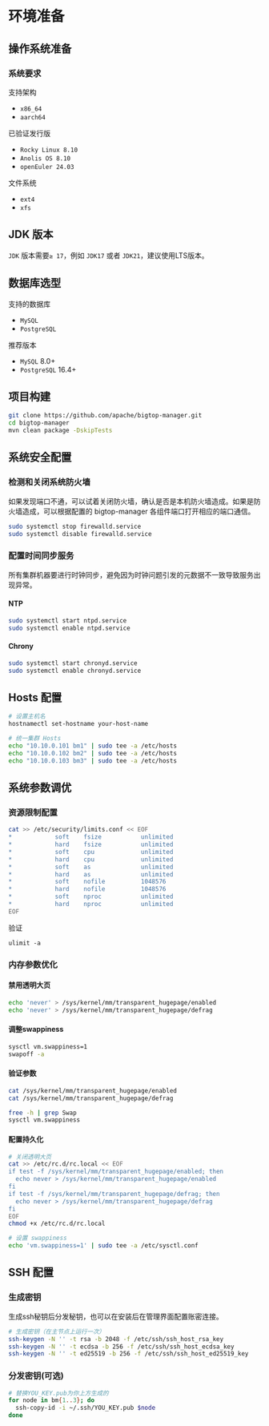 # 环境准备
## 操作系统准备
### 系统要求
支持架构
* `x86_64`
* `aarch64`

已验证发行版
* `Rocky Linux 8.10`
* `Anolis OS 8.10`
* `openEuler 24.03`

文件系统
* `ext4` 
* `xfs`

## JDK 版本
`JDK` 版本需要`≥ 17`，例如 `JDK17` 或者 `JDK21`，建议使用LTS版本。

## 数据库选型
支持的数据库
* `MySQL`
* `PostgreSQL`

推荐版本
* `MySQL` 8.0+
* `PostgreSQL` 16.4+

## 项目构建
```bash
git clone https://github.com/apache/bigtop-manager.git
cd bigtop-manager
mvn clean package -DskipTests
```

## 系统安全配置
### 检测和关闭系统防火墙
如果发现端口不通，可以试着关闭防火墙，确认是否是本机防火墙造成。如果是防火墙造成，可以根据配置的 bigtop-manager 各组件端口打开相应的端口通信。

```bash
sudo systemctl stop firewalld.service
sudo systemctl disable firewalld.service
```

### 配置时间同步服务
所有集群机器要进行时钟同步，避免因为时钟问题引发的元数据不一致导致服务出现异常。

#### NTP
```bash
sudo systemctl start ntpd.service
sudo systemctl enable ntpd.service
```

#### Chrony
```bash
sudo systemctl start chronyd.service
sudo systemctl enable chronyd.service
```

## Hosts 配置
```bash
# 设置主机名
hostnamectl set-hostname your-host-name

# 统一集群 Hosts
echo "10.10.0.101 bm1" | sudo tee -a /etc/hosts
echo "10.10.0.102 bm2" | sudo tee -a /etc/hosts
echo "10.10.0.103 bm3" | sudo tee -a /etc/hosts
```

## 系统参数调优
### 资源限制配置
```bash
cat >> /etc/security/limits.conf << EOF
*            soft    fsize           unlimited
*            hard    fsize           unlimited
*            soft    cpu             unlimited
*            hard    cpu             unlimited
*            soft    as              unlimited
*            hard    as              unlimited
*            soft    nofile          1048576
*            hard    nofile          1048576
*            soft    nproc           unlimited
*            hard    nproc           unlimited
EOF
```

验证
```base
ulimit -a
```

### 内存参数优化
#### 禁用透明大页
```bash
echo 'never' > /sys/kernel/mm/transparent_hugepage/enabled
echo 'never' > /sys/kernel/mm/transparent_hugepage/defrag
```

#### 调整swappiness
```bash
sysctl vm.swappiness=1
swapoff -a
```

#### 验证参数
```bash
cat /sys/kernel/mm/transparent_hugepage/enabled
cat /sys/kernel/mm/transparent_hugepage/defrag

free -h | grep Swap
sysctl vm.swappiness
```

#### 配置持久化
```bash
# 关闭透明大页
cat >> /etc/rc.d/rc.local << EOF
if test -f /sys/kernel/mm/transparent_hugepage/enabled; then
  echo never > /sys/kernel/mm/transparent_hugepage/enabled
fi
if test -f /sys/kernel/mm/transparent_hugepage/defrag; then
  echo never > /sys/kernel/mm/transparent_hugepage/defrag
fi
EOF
chmod +x /etc/rc.d/rc.local

# 设置 swappiness
echo 'vm.swappiness=1' | sudo tee -a /etc/sysctl.conf
```

## SSH 配置
### 生成密钥
生成ssh秘钥后分发秘钥，也可以在安装后在管理界面配置账密连接。

```bash
# 生成密钥（在主节点上运行一次）
ssh-keygen -N '' -t rsa -b 2048 -f /etc/ssh/ssh_host_rsa_key
ssh-keygen -N '' -t ecdsa -b 256 -f /etc/ssh/ssh_host_ecdsa_key
ssh-keygen -N '' -t ed25519 -b 256 -f /etc/ssh/ssh_host_ed25519_key
```

### 分发密钥(可选)
```bash
# 替换YOU_KEY.pub为你上方生成的
for node in bm{1..3}; do
  ssh-copy-id -i ~/.ssh/YOU_KEY.pub $node
done
```